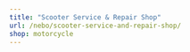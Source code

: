 ```yaml
---
title: "Scooter Service & Repair Shop"
url: /nebo/scooter-service-and-repair-shop/
shop: motorcycle
---
```

